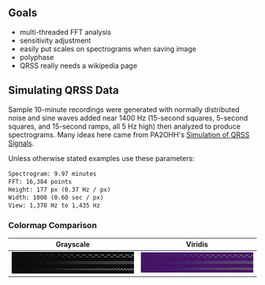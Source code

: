 ## Goals
* multi-threaded FFT analysis
* sensitivity adjustment
* easily put scales on spectrograms when saving image
* polyphase
* QRSS really needs a wikipedia page

## Simulating QRSS Data

Sample 10-minute recordings were generated with normally distributed noise and sine waves added near 1400 Hz (15-second squares, 5-second squares, and 15-second ramps, all 5 Hz high) then analyzed to produce spectrograms.
Many ideas here came from PA2OHH's [Simulation of QRSS Signals](https://www.qsl.net/pa2ohh/12qrsssim1.htm).

Unless otherwise stated examples use these parameters:

```
Spectrogram: 9.97 minutes
FFT: 16,384 points
Height: 177 px (0.37 Hz / px)
Width: 1000 (0.60 sec / px)
View: 1,370 Hz to 1,435 Hz
```


### Colormap Comparison

Grayscale | Viridis
---|---
![](simulation/colormap-grayscale.png)|![](simulation/colormap-viridis.png)